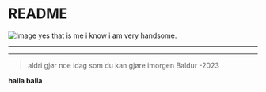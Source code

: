 # README

![Image](https://th.bing.com/th/id/OIP.MhYqTHy_wCRUlmKyZ19XFwHaLG?w=193&h=290&c=7&r=0&o=5&dpr=2&pid=1.7)
yes that is me i know i am very handsome.

---
---

> aldri gjør noe idag som du kan gjøre imorgen
> Baldur -2023

**halla balla**
 

